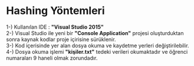 # Hashing Yöntemleri #
1-) Kullanılan IDE : <strong>"Visual Studio 2015"</strong> </br>
2-) Visual Studio ile yeni bir <strong>"Console Application"</strong> projesi oluşturduktan sonra kaynak kodlar proje içirisine sürüklenir. </br>
3-) Kod içerisinde yer alan dosya okuma ve kaydetme yerleri değiştirilebilir. </br>
4-) Dosya okuma işlemi <strong>"kişiler.txt"</strong> tedeki verileri okumaktadır ve öğrenci numaraları 9 haneli olmak zorundadır. </br>
